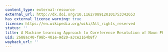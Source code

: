 ```yaml
---
content_type: external-resource
external_url: http://dx.doi.org/10.1162/089120101753342653
has_external_license_warning: true
license: https://en.wikipedia.org/wiki/All_rights_reserved
status: ''
title: A Machine Learning Approach to Coreference Resolution of Noun Phrases
uid: 2688ac40-f98b-401e-9d20-a3ce2164b8f7
wayback_url: ''
---
```

